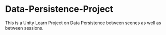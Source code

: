 # Data-Persistence-Project

This is a Unity Learn Project on Data Persistence between scenes as well as between sessions.
